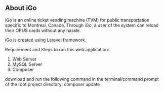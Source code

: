 
## About iGo

iGo is an online ticket vending machine (TVM) for public transportation specific to Montreal, Canada. Through iGo, a user of the system can reload their OPUS cards without any hassle. 

iGo is created using Laravel framework. 

Requirement and Steps to run this web application:
1. Web Server
2. MySQL Server
3. Composer

download and run the following command in the terminal/command prompt of the root project directory: composer update
